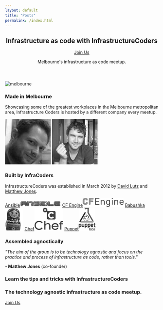 ```yaml
---
layout: default
title: "Posts"
permalink: /index.html
---
```

<section class="container">
  <div class="row">
<header class="highlight span12">
<h2>Infrastructure as code with <strong>InfrastructureCoders</strong></h2>
<p><a href="{{ site.meetup.url }}/join/" class="join">Join Us</a></p>
<p>Melbourne's infrastructure as code meetup.</p>
</header>
</div> 
</section>
<section class="section-box shadow about">
<div class="container">
<div class="row">
<article class="span4 center-align">
<img src="http://maps.googleapis.com/maps/api/staticmap?center=melbourne&amp;zoom=12&amp;size=350x150&amp;maptype=roadmap&amp;sensor=false" alt="melbourne"/>
<h3>Made in Melbourne</h3>
<p>Showcasing some of the greatest workplaces in the Melbourne metropolitan area, Infrastructure Coders is hosted by a different company every meetup.</p>
</article>
<article class="span4 center-align">
<img class="mugshots" src="img/dlutzy.png" alt="twitter"/>
<img class="mugshots" src="img/geekle.png" alt="twitter"/>
<h3>Built by InfraCoders</h3>
<p>InfrastructureCoders was established in March 2012 by <a href="http://www.twitter.com/dlutzy">David Lutz</a> and <a href="http://www.twitter.com/geekle/">Matthew Jones</a>.</p>
</article>
<article class="span4 center-align">
<div class="logo-list">
<a href="http://ansible.cc/"><span class="hidden">Ansible</span><img src="img/ansible.png" alt="Ansible"/></a>
<a href="http://cfengine.com/"><span class="hidden">CF Engine</span><img src="img/cfengine.png" alt="CFengine"/></a>
<a href="http://babushka.me/"><span class="hidden">Babushka</span><img src="img/babushka.png" alt="Babushka"/></a>
<a href="http://www.opscode.com/chef/"><span class="hidden">Chef</span><img src="img/chef.png" alt="Chef"/></a>
<a href="http://puppetlabs.com/puppet/"><span class="hidden">Puppet</span><img src="img/puppet.png" alt="Puppet"/></a>
</div>
<h3>Assembled agnostically</h3>
<p><i>"The aim of the group is to be technology agnostic and focus on the practice and process of infrastructure as code, rather than tools."</i></p>
<p><strong>- Matthew Jones</strong> (co-founder)</p>
</article>
</div>
</div> 
</section> 
<section class="container">
<div class="row">
<div class="highlight span12">
<h3>Learn the tips and tricks with <strong>InfrastructureCoders</strong></h3> 
<h3 class="subhead">The technology agnostic infrastructure as code meetup.</h3>
<p><a href="{{ site.meetup.url }}/join/" class="join">Join Us</a></p>
</div>
</div>
</section>
